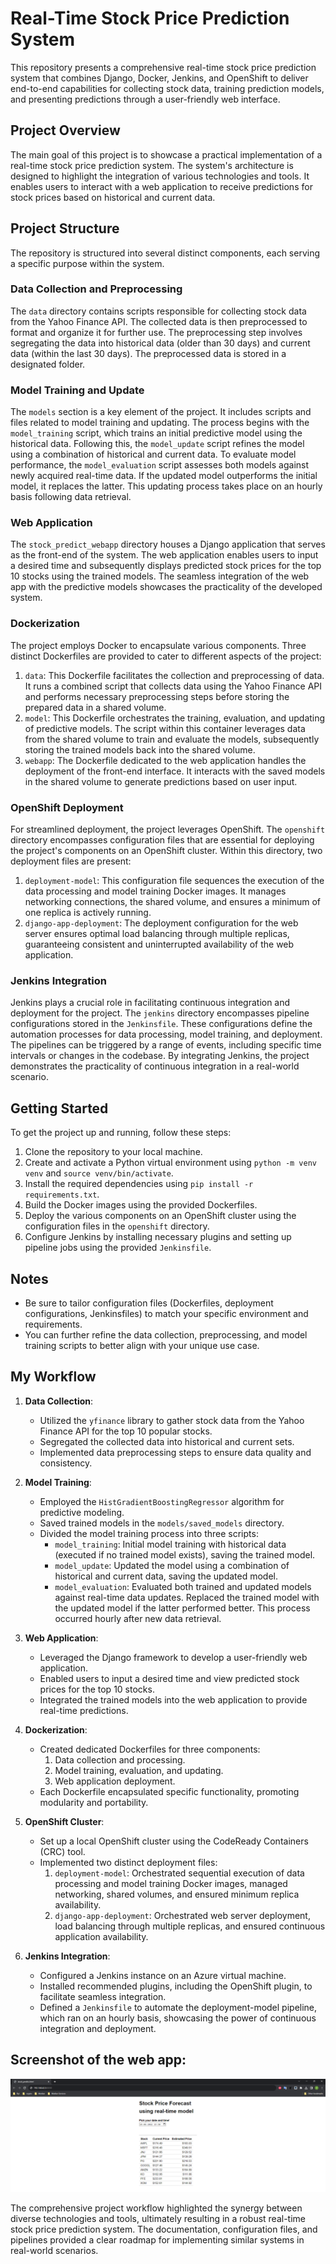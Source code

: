 # Real-Time Stock Price Prediction System

This repository presents a comprehensive real-time stock price prediction system that combines Django, Docker, Jenkins, and OpenShift to deliver end-to-end capabilities for collecting stock data, training prediction models, and presenting predictions through a user-friendly web interface.

## Project Overview

The main goal of this project is to showcase a practical implementation of a real-time stock price prediction system. The system's architecture is designed to highlight the integration of various technologies and tools. It enables users to interact with a web application to receive predictions for stock prices based on historical and current data.

## Project Structure

The repository is structured into several distinct components, each serving a specific purpose within the system.

### Data Collection and Preprocessing

The `data` directory contains scripts responsible for collecting stock data from the Yahoo Finance API. The collected data is then preprocessed to format and organize it for further use. The preprocessing step involves segregating the data into historical data (older than 30 days) and current data (within the last 30 days). The preprocessed data is stored in a designated folder.

### Model Training and Update

The `models` section is a key element of the project. It includes scripts and files related to model training and updating. The process begins with the `model_training` script, which trains an initial predictive model using the historical data. Following this, the `model_update` script refines the model using a combination of historical and current data. To evaluate model performance, the `model_evaluation` script assesses both models against newly acquired real-time data. If the updated model outperforms the initial model, it replaces the latter. This updating process takes place on an hourly basis following data retrieval.

### Web Application

The `stock_predict_webapp` directory houses a Django application that serves as the front-end of the system. The web application enables users to input a desired time and subsequently displays predicted stock prices for the top 10 stocks using the trained models. The seamless integration of the web app with the predictive models showcases the practicality of the developed system.

### Dockerization

The project employs Docker to encapsulate various components. Three distinct Dockerfiles are provided to cater to different aspects of the project:

1. `data`: This Dockerfile facilitates the collection and preprocessing of data. It runs a combined script that collects data using the Yahoo Finance API and performs necessary preprocessing steps before storing the prepared data in a shared volume.
2. `model`: This Dockerfile orchestrates the training, evaluation, and updating of predictive models. The script within this container leverages data from the shared volume to train and evaluate the models, subsequently storing the trained models back into the shared volume.
3. `webapp`: The Dockerfile dedicated to the web application handles the deployment of the front-end interface. It interacts with the saved models in the shared volume to generate predictions based on user input.

### OpenShift Deployment

For streamlined deployment, the project leverages OpenShift. The `openshift` directory encompasses configuration files that are essential for deploying the project's components on an OpenShift cluster. Within this directory, two deployment files are present:

1. `deployment-model`: This configuration file sequences the execution of the data processing and model training Docker images. It manages networking connections, the shared volume, and ensures a minimum of one replica is actively running.
2. `django-app-deployment`: The deployment configuration for the web server ensures optimal load balancing through multiple replicas, guaranteeing consistent and uninterrupted availability of the web application.

### Jenkins Integration

Jenkins plays a crucial role in facilitating continuous integration and deployment for the project. The `jenkins` directory encompasses pipeline configurations stored in the `Jenkinsfile`. These configurations define the automation processes for data processing, model training, and deployment. The pipelines can be triggered by a range of events, including specific time intervals or changes in the codebase. By integrating Jenkins, the project demonstrates the practicality of continuous integration in a real-world scenario.

## Getting Started

To get the project up and running, follow these steps:

1. Clone the repository to your local machine.
2. Create and activate a Python virtual environment using `python -m venv venv` and `source venv/bin/activate`.
3. Install the required dependencies using `pip install -r requirements.txt`.
4. Build the Docker images using the provided Dockerfiles.
5. Deploy the various components on an OpenShift cluster using the configuration files in the `openshift` directory.
6. Configure Jenkins by installing necessary plugins and setting up pipeline jobs using the provided `Jenkinsfile`.

## Notes

- Be sure to tailor configuration files (Dockerfiles, deployment configurations, Jenkinsfiles) to match your specific environment and requirements.
- You can further refine the data collection, preprocessing, and model training scripts to better align with your unique use case.

## My Workflow

1. **Data Collection**:
   - Utilized the `yfinance` library to gather stock data from the Yahoo Finance API for the top 10 popular stocks.
   - Segregated the collected data into historical and current sets.
   - Implemented data preprocessing steps to ensure data quality and consistency.

2. **Model Training**:
   - Employed the `HistGradientBoostingRegressor` algorithm for predictive modeling.
   - Saved trained models in the `models/saved_models` directory.
   - Divided the model training process into three scripts:
     - `model_training`: Initial model training with historical data (executed if no trained model exists), saving the trained model.
     - `model_update`: Updated the model using a combination of historical and current data, saving the updated model.
     - `model_evaluation`: Evaluated both trained and updated models against real-time data updates. Replaced the trained model with the updated model if the latter performed better. This process occurred hourly after new data retrieval.

3. **Web Application**:
   - Leveraged the Django framework to develop a user-friendly web application.
   - Enabled users to input a desired time and view predicted stock prices for the top 10 stocks.
   - Integrated the trained models into the web application to provide real-time predictions.

4. **Dockerization**:
   - Created dedicated Dockerfiles for three components:
     1. Data collection and processing.
     2. Model training, evaluation, and updating.
     3. Web application deployment.
   - Each Dockerfile encapsulated specific functionality, promoting modularity and portability.

5. **OpenShift Cluster**:
   - Set up a local OpenShift cluster using the CodeReady Containers (CRC) tool.
   - Implemented two distinct deployment files:
     1. `deployment-model`: Orchestrated sequential execution of data processing and model training Docker images, managed networking, shared volumes, and ensured minimum replica availability.
     2. `django-app-deployment`: Orchestrated web server deployment, load balancing through multiple replicas, and ensured continuous application availability.

6. **Jenkins Integration**:
   - Configured a Jenkins instance on an Azure virtual machine.
   - Installed recommended plugins, including the OpenShift plugin, to facilitate seamless integration.
   - Defined a `Jenkinsfile` to automate the deployment-model pipeline, which ran on an hourly basis, showcasing the power of continuous integration and deployment.

## Screenshot of the web app:
![alt text](Screenshot.png)

The comprehensive project workflow highlighted the synergy between diverse technologies and tools, ultimately resulting in a robust real-time stock price prediction system. The documentation, configuration files, and pipelines provided a clear roadmap for implementing similar systems in real-world scenarios.
